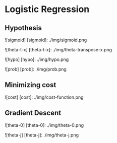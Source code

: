 # Logistic Regression

## Hypothesis

![sigmoid]
[sigmoid]: ./img/sigmoid.png

![theta-t-x]
[theta-t-x]: ./img/theta-transpose-x.png

![hypo]
[hypo]: ./img/hypo.png



![prob]
[prob]: ./img/prob.png

## Minimizing cost
![cost]
[cost]: ./img/cost-function.png

## Gradient Descent
![theta-0]
[theta-0]: ./img/theta-0.png

![theta-j]
[theta-j]: ./img/theta-j.png
